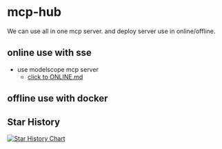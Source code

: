 # mcp-hub

We can use all in one mcp server. and deploy server use in online/offline.

## online use with sse 

- use modelscope mcp server
    - [click to ONLINE.md](./ONLINE.md)

## offline use with docker




## Star History

<a href="https://star-history.com/#Noeverer/mcp-hub&Date">
 <picture>
   <source media="(prefers-color-scheme: dark)" srcset="https://api.star-history.com/svg?repos=Noeverer/mcp-hub&type=Date&theme=dark" />
   <source media="(prefers-color-scheme: light)" srcset="https://api.star-history.com/svg?repos=Noeverer/mcp-hub&type=Date" />
   <img alt="Star History Chart" src="https://api.star-history.com/svg?repos=Noeverer/mcp-hub&type=Date" />
 </picture>
</a>
